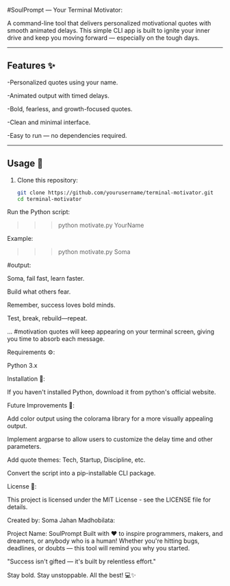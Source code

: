 #SoulPrompt — Your Terminal Motivator:



A command-line tool that delivers personalized motivational quotes with smooth animated delays. This simple CLI app is built to ignite your inner drive and keep you moving forward — especially on the tough days.

---

## Features ✨
-Personalized quotes using your name.

-Animated output with timed delays.

-Bold, fearless, and growth-focused quotes.

-Clean and minimal interface.

-Easy to run — no dependencies required.



---

## Usage 📝

1. Clone this repository:
   ```bash
   git clone https://github.com/yourusername/terminal-motivator.git
   cd terminal-motivator


Run the Python script:

>>>python motivate.py YourName




Example:

>>>python motivate.py Soma


#output:

Soma, fail fast, learn faster.

Build what others fear.

Remember, success loves bold minds.

Test, break, rebuild—repeat.

...      #motivation quotes will keep appearing on your terminal screen, giving you time to absorb each message.





Requirements ⚙️:

Python 3.x




Installation 🔧:

If you haven't installed Python, download it from python's official website.





Future Improvements 🚀:

Add color output using the colorama library for a more visually appealing output.

Implement argparse to allow users to customize the delay time and other parameters.

Add quote themes: Tech, Startup, Discipline, etc.

Convert the script into a pip-installable CLI package.





License 📄: 

This project is licensed under the MIT License - see the LICENSE file for details.





Created by: Soma Jahan Madhobilata:

Project Name: SoulPrompt
Built with ❤️ to inspire programmers, makers, and dreamers, or anybody who is a human! Whether you're hitting bugs, deadlines, or doubts — this tool will remind you why you started.

"Success isn't gifted — it's built by relentless effort."

Stay bold. Stay unstoppable. All the best! 💻✨














